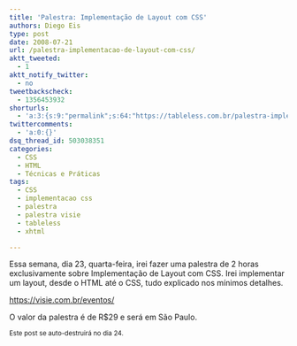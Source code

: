 ```yaml
---
title: 'Palestra: Implementação de Layout com CSS'
authors: Diego Eis
type: post
date: 2008-07-21
url: /palestra-implementacao-de-layout-com-css/
aktt_tweeted:
  - 1
aktt_notify_twitter:
  - no
tweetbackscheck:
  - 1356453932
shorturls:
  - 'a:3:{s:9:"permalink";s:64:"https://tableless.com.br/palestra-implementacao-de-layout-com-css";s:7:"tinyurl";s:26:"https://tinyurl.com/43nsrea";s:4:"isgd";s:19:"https://is.gd/TwBAhU";}'
twittercomments:
  - 'a:0:{}'
dsq_thread_id: 503038351
categories:
  - CSS
  - HTML
  - Técnicas e Práticas
tags:
  - CSS
  - implementacao css
  - palestra
  - palestra visie
  - tableless
  - xhtml

---
```

Essa semana, dia 23, quarta-feira, irei fazer uma palestra de 2 horas exclusivamente sobre Implementação de Layout com CSS. Irei implementar um layout, desde o HTML até o CSS, tudo explicado nos mínimos detalhes.

<https://visie.com.br/eventos/>

O valor da palestra é de R$29 e será em São Paulo.

<small>Este post se auto-destruirá no dia 24.</small>